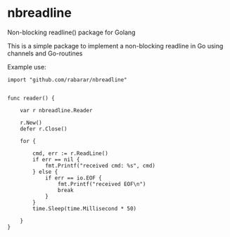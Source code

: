 # nbreadline
Non-blocking readline() package for Golang

This is a simple package to implement a non-blocking readline in Go using channels and Go-routines

Example use:

	
	import "github.com/rabarar/nbreadline"


	func reader() {

		var r nbreadline.Reader

		r.New()
		defer r.Close()

		for {

			cmd, err := r.ReadLine()
			if err == nil {
				fmt.Printf("received cmd: %s", cmd)
			} else {
				if err == io.EOF {
					fmt.Printf("received EOF\n")
					break
				}
			}
			time.Sleep(time.Millisecond * 50)

		}
	}


